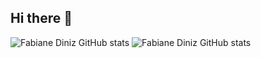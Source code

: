 ## Hi there 👋
![Fabiane Diniz GitHub stats](https://github-readme-stats.vercel.app/api?username=Fdinizp&show_icons=true&theme=dracula)   ![Fabiane Diniz GitHub stats](https://github-readme-stats.vercel.app/api/top-langs/?username=Fdinizp&layout=compact&langs_count=7&theme=dracula)


<!--
**Fdinizp/Fdinizp** is a ✨ _special_ ✨ repository because its `README.md` (this file) appears on your GitHub profile.

Here are some ideas to get you started:

- 🔭 I’m currently working on ...
- 🌱 I’m currently learning ...
- 👯 I’m looking to collaborate on ...
- 🤔 I’m looking for help with ...
- 💬 Ask me about ...
- 📫 How to reach me: ...
- 😄 Pronouns: ...
- ⚡ Fun fact: ...
-->

